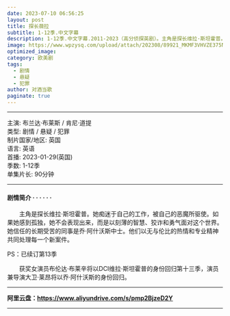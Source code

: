 ```yaml
---
date: 2023-07-10 06:56:25
layout: post
title: 探长薇拉
subtitle: 1-12季.中文字幕
description: 1-12季.中文字幕.2011-2023（高分侦探英剧）。主角是探长维拉·斯坦霍普。她痴迷于自己的工作，被自己的恶魔所驱使...
image: https://www.wpzysq.com/upload/attach/202308/89921_MKMF3VHVZE375NP._webp
optimized_image: 
category: 欧美剧
tags:
  - 剧情
  - 悬疑
  - 犯罪
author: 对酒当歌
paginate: true
---
```


---

主演: 布兰达·布莱斯 / 肯尼·道提  
类型: 剧情 / 悬疑 / 犯罪  
制片国家/地区: 英国  
语言: 英语  
首播: 2023-01-29(英国)  
季数: 1-12季  
单集片长: 90分钟  

---

#### 剧情简介 · · · · · ·

　　主角是探长维拉·斯坦霍普。她痴迷于自己的工作，被自己的恶魔所驱使。如果她感到孤独，她不会表现出来，而是以刻薄的智慧、狡诈和勇气面对这个世界。她信任的长期受苦的同事是乔·阿什沃斯中士。他们以无与伦比的热情和专业精神共同处理每一个新案件。

PS：已续订第13季

　　获奖女演员布伦达·布莱辛将以DCI维拉·斯坦霍普的身份回归第十三季，演员兼导演大卫·莱昂将以乔·阿什沃斯的身份回归。

---

**阿里云盘：<https://www.aliyundrive.com/s/pmp2BjzeD2Y>**

---
